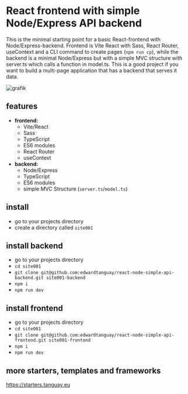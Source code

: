 # React frontend with simple Node/Express API backend

This is the minimal starting point for a basic React-frontend with Node/Express-backend. Frontend is Vite React with Sass, React Router, useContext and a CLI command to create pages (`npm run cp`), while the backend is a minimal Node/Express but with a simple MVC structure with server.ts which calls a function in model.ts. This is a good project if you want to build a multi-page application that has a backend that serves it data.

![grafik](https://starters.tanguay.eu/images/starters/reactNodeSimpleApi.png)

## features

- **frontend:** 
  - Vite/React 
  - Sass
  - TypeScript
  - ES6 modules
  - React Router
  - useContext
- **backend:** 
  - Node/Express 
  - TypeScript 
  - ES6 modules
  - simple MVC Structure (`server.ts`/`model.ts`)

## install

- go to your projects directory
- create a directory called `site001`

## install backend

- go to your projects directory
- `cd site001`
- `git clone git@github.com:edwardtanguay/react-node-simple-api-backend.git site001-backend`
- `npm i`
- `npm run dev`

## install frontend

- go to your projects directory
- `cd site001`
- `git clone git@github.com:edwardtanguay/react-node-simple-api-frontend.git site001-frontend`
- `npm i`
- `npm run dev`

## more starters, templates and frameworks

https://starters.tanguay.eu
